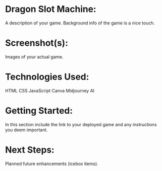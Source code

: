 
# Dragon Slot Machine:
A description of your game. Background info of the game is a nice touch.

# Screenshot(s):
Images of your actual game.

# Technologies Used:
HTML
CSS
JavaScript
Canva
Midjourney AI

# Getting Started:
In this section include the link to your deployed game and any instructions you deem important.

# Next Steps:
Planned future enhancements (icebox items).